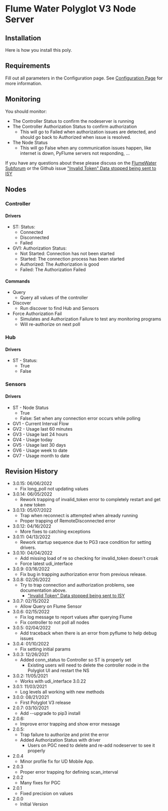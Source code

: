 # Flume Water Polyglot V3 Node Server

## Installation

Here is how you install this poly.

## Requirements

Fill out all parameters in the Configuration page.  See [Configuration Page](configdoc.md) for more information.

## Monitoring

You should monitor:
- The Controller Status to confirm the nodeserver is running
- The Controller Authorization Status to confirm authorization
  - This will go to Failed when authorization issues are detected, and should go back to Authorized when issue is resolved.
- The Node Status
  - This will go False when any communication issues happen, like internet is down, PyFlume servers not responding, ...

If you have any questions about these please discuss on the [FlumeWater Subforum](https://forum.universal-devices.com/forum/278-flumewater/) or the Github issue ["Invalid Token" Data stopped being sent to ISY](https://github.com/UniversalDevicesInc-PG3/udi-poly-FlumeWater/issues/6)

## Nodes

### Controller

#### Drivers

- ST: Status: 
  - Connected
  - Disconnected
  - Failed 
- GV1: Authorization Status: 
  - Not Started: Connection has not been started
  - Started: The connection process has been started
  - Authorized: The Authorization is good
  - Failed: The Authorization Failed

#### Commands

- Query
  - Query all values of the controller
- Discover 
  - Run discover to find Hub and Sensors
- Force Authorization Fail
  - Simulates and Authorization Failure to test any monitoring programs
  - Will re-authorize on next poll
  
### Hub

#### Drivers

- ST - Status:
  - True
  - False

### Sensors

#### Drivers

- ST - Node Status
  - True
  - False: Set when any connection error occurs while polling
- GV1 - Current Interval Flow
- GV2 - Usage last 60 minutes
- GV3 - Usage last 24 hours
- GV4 - Usage today
- GV5 - Usage last 30 days
- GV6 - Usage week to date
- GV7 - Usage month to date

## Revision History
- 3.0.15: 06/06/2022
  - Fix long_poll not updating values
- 3.0.14: 06/05/2022
  - Rework trapping of invalid_token error to completely restart and get a new token
- 3.0.13: 05/07/2022
  - Trap when reconnect is attempted when already running
  - Proper trapping of RemoteDisconnected error
- 3.0.12: 04/16/2022
  - More fixes to catching exceptions
- 3.0.11: 04/13/2022
  - Rework startup sequence due to PG3 race condition for setting drivers.
- 3.0.10: 04/04/2022
  - Add missing load of re so checking for invalid_token doesn't croak
  - Force latest udi_interface
- 3.0.9: 03/16/2022
  - Fix bug in trapping authorization error from previous release.
- 3.0.8: 02/26/2022
  - Try to trap connection and authorization problems, see documentation above.
    - ["Invalid Token" Data stopped being sent to ISY](https://github.com/UniversalDevicesInc-PG3/udi-poly-FlumeWater/issues/6)
- 3.0.7: 02/15/2022
  - Allow Query on Flume Sensor
- 3.0.6: 02/15/2022
  - Fix log message to report values after querying Flume
  - Fix controller to not poll all nodes
- 3.0.5: 02/04/2022
  - Add traceback when there is an error from pyflume to help debug issues
- 3.0.4: 01/10/2022
  - Fix setting initial params
- 3.0.3: 12/26/2021
  - Added conn_status to Controller so ST is properly set
    - Existing users will need to delete the controller node in the Polyglot UI and restart the NS
- 3.0.2: 11/05/2021
  - Works with udi_interface 3.0.22
- 3.0.1: 11/03/2021
  - Log levels all working with new methods
- 3.0.0: 08/21/2021
  - First Polyglot V3 release
- 2.0.7: 03/10/2021
  - Add --upgrade to pip3 install
- 2.0.6:
  - Improve error trapping and show error message
- 2.0.5:
  - Trap failure to authorize and print the error
  - Added Authorization Status with driver
    - Users on PGC need to delete and re-add nodeserver to see it properly
- 2.0.4
  - Minor profile fix for UD Mobile App.
- 2.0.3
  - Proper error trapping for defining scan_interval
- 2.0.2
  - Many fixes for PGC
- 2.0.1
  - Fixed precision on values
- 2.0.0
  - Initial Version
